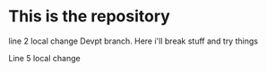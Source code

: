 # This is the repository
line 2 local change
Devpt branch. Here i'll break stuff and try things

Line 5 local change